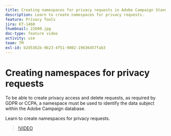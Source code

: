 ```yaml
---
title: Creating namespaces for privacy requests in Adobe Campaign Standard (ACS)
description: Learn to create namespaces for privacy requests.
feature: Privacy Tools
jira: KT-1460
thumbnail: 22600.jpg
doc-type: feature video
activity: use
team: TM
exl-id: b2d5362b-9b23-4f51-9802-19636457fab3
---
```

# Creating namespaces for privacy requests

To be able to create privacy access and delete requests, as required by GDPR or CCPA, a namespace must be used to identify the data subject within the Adobe Campaign database.

Learn to create namespaces for privacy requests.

>[!VIDEO](https://video.tv.adobe.com/v/22600?quality=12&learn=on)
